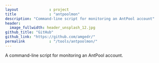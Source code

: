 ```yaml
---
layout              : project
title               : "antpoolmon"
description: "Command-line script for monitoring an AntPool account"
header:
  image_fullwidth: header_unsplash_12.jpg
github_title: "GitHub"
github_link: "https://github.com/amgedr/"
permalink           : "/tools/antpoolmon/"
---
```

A command-line script for monitoring an AntPool account.